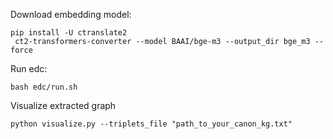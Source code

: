 Download embedding model:
```
pip install -U ctranslate2
 ct2-transformers-converter --model BAAI/bge-m3 --output_dir bge_m3 --force
```

Run edc:
```
bash edc/run.sh
```


Visualize extracted graph
```
python visualize.py --triplets_file "path_to_your_canon_kg.txt"
```
